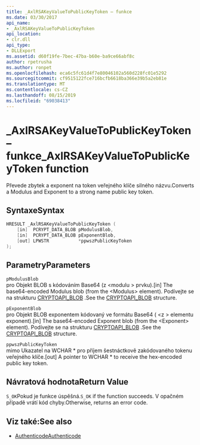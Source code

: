 ```yaml
---
title: _AxlRSAKeyValueToPublicKeyToken – funkce
ms.date: 03/30/2017
api_name:
- _AxlRSAKeyValueToPublicKeyToken
api_location:
- clr.dll
api_type:
- DLLExport
ms.assetid: d60f19fe-7bec-47ba-b60e-ba9ce66abf8c
author: rpetrusha
ms.author: ronpet
ms.openlocfilehash: eca6c5fc61d4f7e80046102a560d228fc01e5292
ms.sourcegitcommit: cf9515122fce716bcfb6618ba366e39b5a2eb81e
ms.translationtype: MT
ms.contentlocale: cs-CZ
ms.lasthandoff: 08/15/2019
ms.locfileid: "69038413"
---
```

# <a name="_axlrsakeyvaluetopublickeytoken-function"></a><span data-ttu-id="36919-102">\_AxlRSAKeyValueToPublicKeyToken – funkce</span><span class="sxs-lookup"><span data-stu-id="36919-102">\_AxlRSAKeyValueToPublicKeyToken function</span></span>

<span data-ttu-id="36919-103">Převede zbytek a exponent na token veřejného klíče silného názvu.</span><span class="sxs-lookup"><span data-stu-id="36919-103">Converts a Modulus and Exponent to a strong name public key token.</span></span>  
  
## <a name="syntax"></a><span data-ttu-id="36919-104">Syntaxe</span><span class="sxs-lookup"><span data-stu-id="36919-104">Syntax</span></span>  
  
```cpp  
HRESULT _AxlRSAKeyValueToPublicKeyToken (  
    [in]  PCRYPT_DATA_BLOB pModulusBlob,  
    [in]  PCRYPT_DATA_BLOB pExponentBlob,  
    [out] LPWSTR           *ppwszPublicKeyToken  
);  
```  
  
## <a name="parameters"></a><span data-ttu-id="36919-105">Parametry</span><span class="sxs-lookup"><span data-stu-id="36919-105">Parameters</span></span>  
 `pModulusBlob`  
 <span data-ttu-id="36919-106">pro Objekt BLOB s kódováním Base64 (z \<modulu > prvku).</span><span class="sxs-lookup"><span data-stu-id="36919-106">[in] The base64-encoded Modulus blob (from the \<Modulus> element).</span></span>  <span data-ttu-id="36919-107">Podívejte se na strukturu [CRYPTOAPI_BLOB](/windows/win32/api/dpapi/ns-dpapi-crypt_integer_blob) .</span><span class="sxs-lookup"><span data-stu-id="36919-107">See the [CRYPTOAPI_BLOB](/windows/win32/api/dpapi/ns-dpapi-crypt_integer_blob) structure.</span></span>  
  
 `pExponentBlob`  
 <span data-ttu-id="36919-108">pro Objekt BLOB exponentem kódovaný ve formátu Base64 ( \<z > elementu exponent).</span><span class="sxs-lookup"><span data-stu-id="36919-108">[in] The base64-encoded Exponent blob (from the \<Exponent> element).</span></span> <span data-ttu-id="36919-109">Podívejte se na strukturu [CRYPTOAPI_BLOB](/windows/win32/api/dpapi/ns-dpapi-crypt_integer_blob) .</span><span class="sxs-lookup"><span data-stu-id="36919-109">See the [CRYPTOAPI_BLOB](/windows/win32/api/dpapi/ns-dpapi-crypt_integer_blob) structure.</span></span>  
  
 `ppwszPublicKeyToken`  
 <span data-ttu-id="36919-110">mimo Ukazatel na WCHAR \* pro příjem šestnáctkově zakódovaného tokenu veřejného klíče.</span><span class="sxs-lookup"><span data-stu-id="36919-110">[out] A pointer to WCHAR \* to receive the hex-encoded public key token.</span></span>  
  
## <a name="return-value"></a><span data-ttu-id="36919-111">Návratová hodnota</span><span class="sxs-lookup"><span data-stu-id="36919-111">Return Value</span></span>  
 <span data-ttu-id="36919-112">`S_OK`Pokud je funkce úspěšná.</span><span class="sxs-lookup"><span data-stu-id="36919-112">`S_OK` if the function succeeds.</span></span> <span data-ttu-id="36919-113">V opačném případě vrátí kód chyby.</span><span class="sxs-lookup"><span data-stu-id="36919-113">Otherwise, returns an error code.</span></span>  
  
## <a name="see-also"></a><span data-ttu-id="36919-114">Viz také:</span><span class="sxs-lookup"><span data-stu-id="36919-114">See also</span></span>

- [<span data-ttu-id="36919-115">Authenticode</span><span class="sxs-lookup"><span data-stu-id="36919-115">Authenticode</span></span>](../../../../docs/framework/unmanaged-api/authenticode/index.md)

